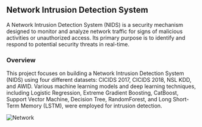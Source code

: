 ## Network Intrusion Detection System
A Network Intrusion Detection System (NIDS) is a security mechanism designed to monitor and analyze network traffic for signs of malicious activities or unauthorized access. Its primary purpose is to identify and respond to potential security threats in real-time.

### Overview

This project focuses on building a Network Intrusion Detection System (NIDS) using four different datasets: CICIDS 2017, CICIDS 2018, NSL KDD, and AWID. Various machine learning models and deep learning techniques, including Logistic Regression, Extreme Gradient Boosting, CatBoost, Support Vector Machine, Decision Tree, RandomForest, and Long Short-Term Memory (LSTM), were employed for intrusion detection.

![Network](https://www.google.com/url?sa=i&url=https%3A%2F%2Fwww.mdpi.com%2F1424-8220%2F22%2F5%2F2018&psig=AOvVaw3op98krtSy7-yGZSWAf-cE&ust=1708594203582000&source=images&cd=vfe&opi=89978449&ved=0CBMQjRxqFwoTCLC8qMaPvIQDFQAAAAAdAAAAABAp)
